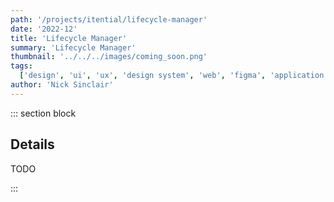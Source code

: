 ```yaml
---
path: '/projects/itential/lifecycle-manager'
date: '2022-12'
title: 'Lifecycle Manager'
summary: 'Lifecycle Manager'
thumbnail: '../../../images/coming_soon.png'
tags:
  ['design', 'ui', 'ux', 'design system', 'web', 'figma', 'application', '2022']
author: 'Nick Sinclair'
---
```


::: section block

## Details

TODO

:::
